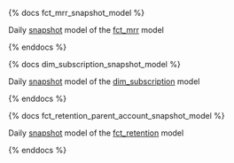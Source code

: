 {% docs fct_mrr_snapshot_model %}

Daily [snapshot](https://about.gitlab.com/handbook/business-technology/data-team/platform/dbt-guide/#snapshots) model of the [fct_mrr](https://dbt.gitlabdata.com/#!/model/model.gitlab_snowflake.fct_mrr) model

{% enddocs %}

{% docs dim_subscription_snapshot_model %}

Daily [snapshot](https://about.gitlab.com/handbook/business-technology/data-team/platform/dbt-guide/#snapshots) model of the [dim_subscription](https://dbt.gitlabdata.com/#!/model/model.gitlab_snowflake.dim_subscription) model

{% enddocs %}

{% docs fct_retention_parent_account_snapshot_model %}

Daily [snapshot](https://about.gitlab.com/handbook/business-technology/data-team/platform/dbt-guide/#snapshots) model of the [fct_retention](https://dbt.gitlabdata.com/#!/model/model.gitlab_snowflake.fct_retention) model

{% enddocs %}